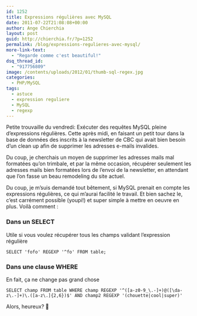 ```yaml
---
id: 1252
title: Expressions régulières avec MySQL
date: 2011-07-22T21:08:08+00:00
author: Ange Chierchia
layout: post
guid: http://chierchia.fr/?p=1252
permalink: /blog/expressions-regulieres-avec-mysql/
more-link-text:
  - "Regarde comme c'est beautiful!"
dsq_thread_id:
  - "917756809"
image: /contents/uploads/2012/01/thumb-sql-regex.jpg
categories:
  - PHP/MySQL
tags:
  - astuce
  - expression reguliere
  - MySQL
  - regexp
---
```

Petite trouvaille du vendredi: Exécuter des requêtes MySQL pleine d&rsquo;expressions régulières. Cette après midi, en faisant un petit tour dans la base de données des inscrits à la newsletter de CBC qui avait bien besoin d&rsquo;un clean up afin de supprimer les adresses e-mails invalides.<!--more-->

Du coup, je cherchais un moyen de supprimer les adresses mails mal formatées qu&rsquo;on trimbale, et par la même occasion, récupérer seulement les adresses mails bien formatées lors de l&rsquo;envoi de la newsletter, en attendant que l&rsquo;on fasse un beau remodeling du site actuel.

Du coup, je m&rsquo;suis demandé tout bêtement, si MySQL prenait en compte les expressions régulières, ce qui m&rsquo;aurai facilité le travail. Et bien sachez le, c&rsquo;est carrément possible (youpi!) et super simple à mettre en oeuvre en plus. Voilà comment :

### Dans un SELECT

Utile si vous voulez récupérer tous les champs validant l&rsquo;expression régulière

    SELECT 'fofo' REGEXP '^fo' FROM table;

### Dans une clause WHERE

En fait, ça ne change pas grand chose

    SELECT champ FROM table WHERE champ REGEXP '^([a-z0-9_\.-]+)@([\da-z\.-]+)\.([a-z\.]{2,6})$' AND champ2 REGEXP '(chouette|cool|super)'

Alors, heureux? 